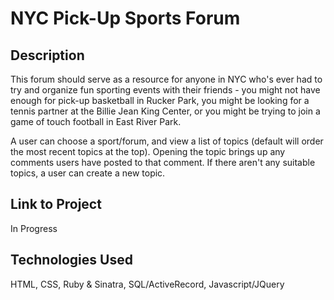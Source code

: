 # NYC Pick-Up Sports Forum

## Description
This forum should serve as a resource for anyone in NYC who's ever had to try and organize fun sporting events with their friends - you might not have enough for pick-up basketball in Rucker Park, you might be looking for a tennis partner at the Billie Jean King Center, or you might be trying to join a game of touch football in East River Park.

A user can choose a sport/forum, and view a list of topics (default will order the most recent topics at the top). Opening the topic brings up any comments users have posted to that comment. If there aren't any suitable topics, a user can create a new topic.

## Link to Project
In Progress

## Technologies Used
HTML, CSS, Ruby & Sinatra, SQL/ActiveRecord, Javascript/JQuery
